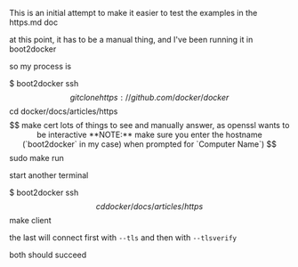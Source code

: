 

This is an initial attempt to make it easier to test the examples in the https.md
doc

at this point, it has to be a manual thing, and I've been running it in boot2docker

so my process is

$ boot2docker ssh
$$ git clone https://github.com/docker/docker
$$ cd docker/docs/articles/https
$$ make cert
lots of things to see and manually answer, as openssl wants to be interactive
**NOTE:** make sure you enter the hostname (`boot2docker` in my case) when prompted for `Computer Name`)
$$ sudo make run

start another terminal

$ boot2docker ssh
$$ cd docker/docs/articles/https
$$ make client

the last will connect first with `--tls` and then with `--tlsverify`

both should succeed
